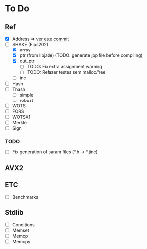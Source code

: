 # To Do 

## Ref 

- [X] Address => [ver este commit](https://github.com/sphincs/sphincsplus/commit/7ec789ace6874d875f4bb84cb61b81155398167e)
- [ ] SHAKE (Fips202)
    - [X] array
    - [X] ptr (from libjade) (TODO: generate jpp file before compiling)
    - [X] out_ptr
        - [ ] TODO: Fix extra assignment warning
        - [ ] TODO: Refazer testes sem malloc/free
    - [ ] inc
- [ ] Hash
- [ ] Thash
    - [ ] simple
    - [ ] robust 
- [ ] WOTS
- [ ] FORS
- [ ] WOTSX1
- [ ] Merkle
- [ ] Sign

### TODO 

- [ ] Fix generation of param files (*.h -> *.jinc)

## AVX2

## ETC

- [ ] Benchmarks

## Stdlib

- [ ] Conditions
- [ ] Memset
- [ ] Memcp
- [ ] Memcpy